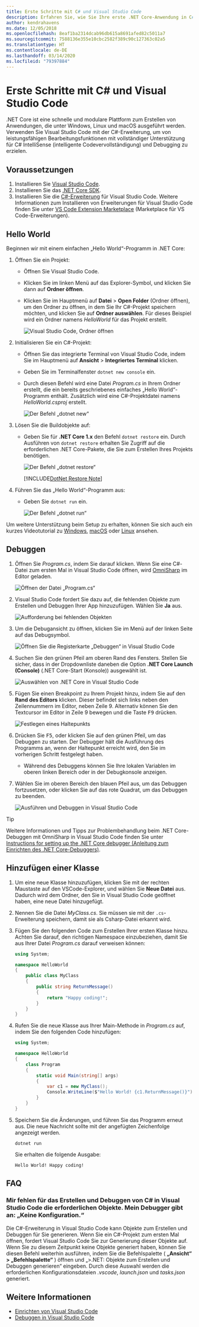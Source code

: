 ```yaml
---
title: Erste Schritte mit C# und Visual Studio Code
description: Erfahren Sie, wie Sie Ihre erste .NET Core-Anwendung in C# mithilfe von Visual Studio Code erstellen und debuggen.
author: kendrahavens
ms.date: 12/05/2018
ms.openlocfilehash: 8eaf1ba2314dcab96db615a8691afed82c5011a7
ms.sourcegitcommit: 7588136e355e10cbc2582f389c90c127363c02a5
ms.translationtype: HT
ms.contentlocale: de-DE
ms.lasthandoff: 03/14/2020
ms.locfileid: "79397884"
---
```

# <a name="get-started-with-c-and-visual-studio-code"></a>Erste Schritte mit C# und Visual Studio Code

.NET Core ist eine schnelle und modulare Plattform zum Erstellen von Anwendungen, die unter Windows, Linux und macOS ausgeführt werden. Verwenden Sie Visual Studio Code mit der C#-Erweiterung, um von leistungsfähigen Bearbeitungsfunktionen mit vollständiger Unterstützung für C# IntelliSense (intelligente Codevervollständigung) und Debugging zu erzielen.

## <a name="prerequisites"></a>Voraussetzungen

1. Installieren Sie [Visual Studio Code](https://code.visualstudio.com/).
2. Installieren Sie das [.NET Core SDK](https://dotnet.microsoft.com/download).
3. Installieren Sie die [C#-Erweiterung](https://marketplace.visualstudio.com/items?itemName=ms-dotnettools.csharp) für Visual Studio Code. Weitere Informationen zum Installieren von Erweiterungen für Visual Studio Code finden Sie unter [VS Code Extension Marketplace](https://code.visualstudio.com/docs/editor/extension-gallery) (Marketplace für VS Code-Erweiterungen).

## <a name="hello-world"></a>Hello World

Beginnen wir mit einem einfachen „Hello World“-Programm in .NET Core:

1. Öffnen Sie ein Projekt:

    - Öffnen Sie Visual Studio Code.
    - Klicken Sie im linken Menü auf das Explorer-Symbol, und klicken Sie dann auf **Ordner öffnen**.
    - Klicken Sie im Hauptmenü auf **Datei** > **Open Folder** (Ordner öffnen), um den Ordner zu öffnen, in dem Sie Ihr C#-Projekt speichern möchten, und klicken Sie auf **Ordner auswählen**. Für dieses Beispiel wird ein Ordner namens *HelloWorld* für das Projekt erstellt.

      ![Visual Studio Code, Ordner öffnen](media/with-visual-studio-code/vs-code-open-folder.png)

2. Initialisieren Sie ein C#-Projekt:

    - Öffnen Sie das integrierte Terminal von Visual Studio Code, indem Sie im Hauptmenü auf **Ansicht** > **Integriertes Terminal** klicken.
    - Geben Sie im Terminalfenster `dotnet new console` ein.
    - Durch diesen Befehl wird eine Datei *Program.cs* in Ihrem Ordner erstellt, die ein bereits geschriebenes einfaches „Hello World“-Programm enthält. Zusätzlich wird eine C#-Projektdatei namens *HelloWorld.csproj* erstellt.

      ![Der Befehl „dotnet new“](media/with-visual-studio-code/dotnet-new-command.png)

3. Lösen Sie die Buildobjekte auf:

    - Geben Sie für **.NET Core 1.x** den Befehl `dotnet restore` ein. Durch Ausführen von `dotnet restore` erhalten Sie Zugriff auf die erforderlichen .NET Core-Pakete, die Sie zum Erstellen Ihres Projekts benötigen.

      ![Der Befehl „dotnet restore“](media/with-visual-studio-code/dotnet-restore-command.png)

      [!INCLUDE[DotNet Restore Note](~/includes/dotnet-restore-note.md)]

4. Führen Sie das „Hello World“-Programm aus:

    - Geben Sie `dotnet run` ein.

      ![Der Befehl „dotnet run“](media/with-visual-studio-code/dotnet-run-command.png)

Um weitere Unterstützung beim Setup zu erhalten, können Sie sich auch ein kurzes Videotutorial zu [Windows](https://channel9.msdn.com/Blogs/dotnet/Get-started-with-VS-Code-using-CSharp-and-NET-Core), [macOS](https://channel9.msdn.com/Blogs/dotnet/Get-started-with-VS-Code-using-CSharp-and-NET-Core-on-MacOS) oder [Linux](https://channel9.msdn.com/Blogs/dotnet/Get-started-with-VS-Code-Csharp-dotnet-Core-Ubuntu) ansehen.

## <a name="debug"></a>Debuggen

1. Öffnen Sie *Program.cs*, indem Sie darauf klicken. Wenn Sie eine C#-Datei zum ersten Mal in Visual Studio Code öffnen, wird [OmniSharp](https://www.omnisharp.net/) im Editor geladen.

    ![Öffnen der Datei „Program.cs“](media/with-visual-studio-code/open-program-cs.png)

2. Visual Studio Code fordert Sie dazu auf, die fehlenden Objekte zum Erstellen und Debuggen Ihrer App hinzuzufügen. Wählen Sie **Ja** aus.

    ![Aufforderung bei fehlenden Objekten](media/with-visual-studio-code/missing-assets.png)

3. Um die Debugansicht zu öffnen, klicken Sie im Menü auf der linken Seite auf das Debugsymbol.

    ![Öffnen Sie die Registerkarte „Debuggen“ in Visual Studio Code](media/with-visual-studio-code/open-debug-tab.png)

4. Suchen Sie den grünen Pfeil am oberen Rand des Fensters. Stellen Sie sicher, dass in der Dropdownliste daneben die Option **.NET Core Launch (Console)** (.NET Core-Start (Konsole)) ausgewählt ist.

    ![Auswählen von .NET Core in Visual Studio Code](media/with-visual-studio-code/select-net-core.png)

5. Fügen Sie einen Breakpoint zu Ihrem Projekt hinzu, indem Sie auf den **Rand des Editors** klicken. Dieser befindet sich links neben den Zeilennummern im Editor, neben Zeile 9. Alternativ können Sie den Textcursor im Editor in Zeile 9 bewegen und die Taste <kbd>F9</kbd> drücken.

    ![Festlegen eines Haltepunkts](media/with-visual-studio-code/set-breakpoint-vs-code.png)

6. Drücken Sie <kbd>F5</kbd>, oder klicken Sie auf den grünen Pfeil, um das Debuggen zu starten. Der Debugger hält die Ausführung des Programms an, wenn der Haltepunkt erreicht wird, den Sie im vorherigen Schritt festgelegt haben.
    - Während des Debuggens können Sie Ihre lokalen Variablen im oberen linken Bereich oder in der Debugkonsole anzeigen.

7. Wählen Sie im oberen Bereich den blauen Pfeil aus, um das Debuggen fortzusetzen, oder klicken Sie auf das rote Quadrat, um das Debuggen zu beenden.

    ![Ausführen und Debuggen in Visual Studio Code](media/with-visual-studio-code/run-debug-vs-code.png)

> [!TIP]
> Weitere Informationen und Tipps zur Problembehandlung beim .NET Core-Debuggen mit OmniSharp in Visual Studio Code finden Sie unter [Instructions for setting up the .NET Core debugger (Anleitung zum Einrichten des .NET Core-Debuggers)](https://github.com/OmniSharp/omnisharp-vscode/blob/master/debugger.md).

## <a name="add-a-class"></a>Hinzufügen einer Klasse

1. Um eine neue Klasse hinzuzufügen, klicken Sie mit der rechten Maustaste auf den VSCode-Explorer, und wählen Sie **Neue Datei** aus. Dadurch wird dem Ordner, den Sie in Visual Studio Code geöffnet haben, eine neue Datei hinzugefügt.
2. Nennen Sie die Datei *MyClass.cs*. Sie müssen sie mit der `.cs`-Erweiterung speichern, damit sie als Csharp-Datei erkannt wird.
3. Fügen Sie den folgenden Code zum Erstellen Ihrer ersten Klasse hinzu. Achten Sie darauf, den richtigen Namespace einzubeziehen, damit Sie aus Ihrer Datei *Program.cs* darauf verweisen können:

    ``` csharp
    using System;

    namespace HelloWorld
    {
        public class MyClass
        {
            public string ReturnMessage()
            {
                return "Happy coding!";
            }
        }
    }
    ```

4. Rufen Sie die neue Klasse aus Ihrer Main-Methode in *Program.cs* auf, indem Sie den folgenden Code hinzufügen:

    ```csharp
    using System;

    namespace HelloWorld
    {
        class Program
        {
            static void Main(string[] args)
            {
                var c1 = new MyClass();
                Console.WriteLine($"Hello World! {c1.ReturnMessage()}");
            }
        }
    }
    ```

5. Speichern Sie die Änderungen, und führen Sie das Programm erneut aus. Die neue Nachricht sollte mit der angefügten Zeichenfolge angezeigt werden.

    ```dotnetcli
    dotnet run
    ```

    Sie erhalten die folgende Ausgabe:

    ```console
    Hello World! Happy coding!
    ```

## <a name="faq"></a>FAQ

### <a name="im-missing-required-assets-to-build-and-debug-c-in-visual-studio-code-my-debugger-says-no-configuration"></a>Mir fehlen für das Erstellen und Debuggen von C# in Visual Studio Code die erforderlichen Objekte. Mein Debugger gibt an: „Keine Konfiguration.“

Die C#-Erweiterung in Visual Studio Code kann Objekte zum Erstellen und Debuggen für Sie generieren. Wenn Sie ein C#-Projekt zum ersten Mal öffnen, fordert Visual Studio Code Sie zur Generierung dieser Objekte auf. Wenn Sie zu diesem Zeitpunkt keine Objekte generiert haben, können Sie diesen Befehl weiterhin ausführen, indem Sie die Befehlspalette ( **„Ansicht“ > „Befehlspalette“** ) öffnen und „>.NET: Objekte zum Erstellen und Debuggen generieren“ eingeben. Durch diese Auswahl werden die erforderlichen Konfigurationsdateien *.vscode*, *launch.json* und *tasks.json* generiert.

## <a name="see-also"></a>Weitere Informationen

- [Einrichten von Visual Studio Code](https://code.visualstudio.com/docs/setup/setup-overview)
- [Debuggen in Visual Studio Code](https://code.visualstudio.com/Docs/editor/debugging)

